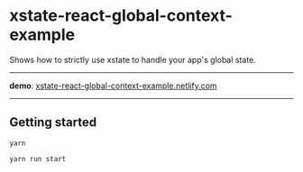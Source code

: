 # xstate-react-global-context-example

Shows how to strictly use xstate to handle your app's global state. 


---

**demo**: [xstate-react-global-context-example.netlify.com](xstate-react-global-context-example.netlify.com)

---


## Getting started

`yarn`

`yarn run start`
